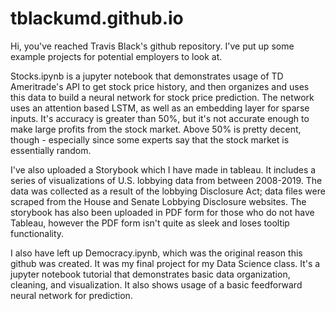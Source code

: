 # tblackumd.github.io
Hi, you've reached Travis Black's github repository.  I've put up some example projects for potential employers to look at.

Stocks.ipynb is a jupyter notebook that demonstrates usage of TD Ameritrade's API to get stock price history, and then organizes and uses this data to build a neural network for stock price prediction.  The network uses an attention based LSTM, as well as an embedding layer for sparse inputs.  It's accuracy is greater than 50%, but it's not accurate enough to make large profits from the stock market.  Above 50% is pretty decent, though - especially since some experts say that the stock market is essentially random.

I've also uploaded a Storybook which I have made in tableau.  It includes a series of visualizations of U.S. lobbying data from between 2008-2019.  The data was collected as a result of the lobbying Disclosure Act; data files were scraped from the House and Senate Lobbying Disclosure websites.  The storybook has also been uploaded in PDF form for those who do not have Tableau, however the PDF form isn't quite as sleek and loses tooltip functionality.

I also have left up Democracy.ipynb, which was the original reason this github was created.  It was my final project for my Data Science class.  It's a jupyter notebook tutorial that demonstrates basic data organization, cleaning, and visualization.  It also shows usage of a basic feedforward neural network for prediction.
